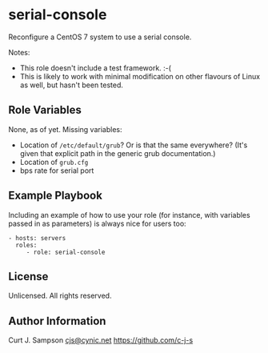 serial-console
==============

Reconfigure a CentOS 7 system to use a serial console.

Notes:
* This role doesn't include a test framework. :-(
* This is likely to work with minimal modification on other flavours
  of Linux as well, but hasn't been tested.


Role Variables
--------------

None, as of yet. Missing variables:
* Location of `/etc/default/grub`? Or is that the same everywhere?
  (It's given that explicit path in the generic grub documentation.)
* Location of `grub.cfg`
* bps rate for serial port


Example Playbook
----------------

Including an example of how to use your role (for instance, with variables passed in as parameters) is always nice for users too:

    - hosts: servers
      roles:
         - role: serial-console


License
-------

Unlicensed. All rights reserved.


Author Information
------------------

Curt J. Sampson <cjs@cynic.net>
https://github.com/c-j-s
